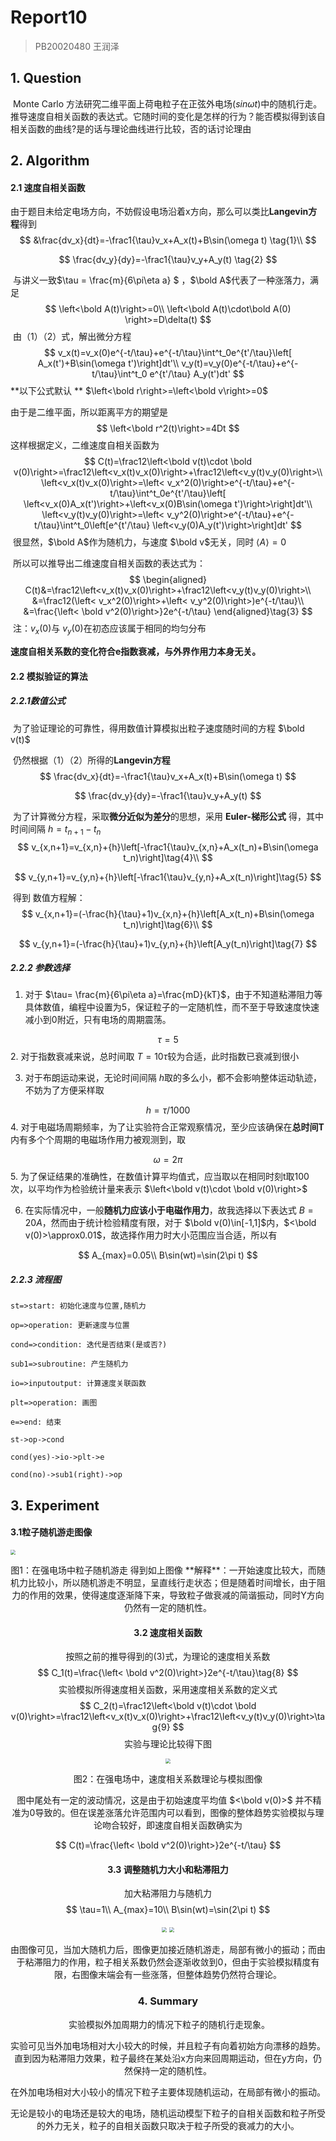 # Report10

> PB20020480 王润泽

## 1. Question

​	Monte Carlo 方法研究二维平面上荷电粒子在正弦外电场$( sin\omega t )$中的随机行走。 推导速度自相关函数的表达式。它随时间的变化是怎样的行为？能否模拟得到该自相关函数的曲线?是的话与理论曲线进行比较，否的话讨论理由

## 2. Algorithm

#### 2.1 速度自相关函数

​	由于题目未给定电场方向，不妨假设电场沿着x方向，那么可以类比**Langevin方程**得到
$$
&\frac{dv_x}{dt}=-\frac1{\tau}v_x+A_x(t)+B\sin(\omega t) \tag{1}\\
$$

$$
\frac{dv_y}{dy}=-\frac1{\tau}v_y+A_y(t) \tag{2}
$$

​	与讲义一致$\tau = \frac{m}{6\pi\eta a} $  ，$\bold A$代表了一种涨落力，满足
$$
\left<\bold A(t)\right>=0\\
\left<\bold A(t)\cdot\bold A(0) \right>=D\delta(t)
$$
​	由（1）（2）式，解出微分方程
$$
v_x(t)=v_x(0)e^{-t/\tau}+e^{-t/\tau}\int^t_0e^{t'/\tau}\left[ A_x(t')+B\sin(\omega t')\right]dt'\\
v_y(t)=v_y(0)e^{-t/\tau}+e^{-t/\tau}\int^t_0 e^{t'/\tau} A_y(t')dt'
$$
**以下公式默认 ** $\left<\bold r\right>=\left<\bold v\right>=0$	

由于是二维平面，所以距离平方的期望是
$$
\left<\bold r^2(t)\right>=4Dt
$$
这样根据定义，二维速度自相关函数为
$$
C(t)=\frac12\left<\bold v(t)\cdot \bold v(0)\right>=\frac12\left<v_x(t)v_x(0)\right>+\frac12\left<v_y(t)v_y(0)\right>\\
\left<v_x(t)v_x(0)\right>=\left< v_x^2(0)\right>e^{-t/\tau}+e^{-t/\tau}\int^t_0e^{t'/\tau}\left[ \left<v_x(0)A_x(t')\right>+\left<v_x(0)B\sin(\omega t')\right>\right]dt'\\
\left<v_y(t)v_y(0)\right>=\left< v_y^2(0)\right>e^{-t/\tau}+e^{-t/\tau}\int^t_0\left[e^{t'/\tau} \left<v_y(0)A_y(t')\right>\right]dt'
$$
​	很显然，$\bold A$作为随机力，与速度 $\bold v$无关，同时 $\left<A\right>=0$

​	所以可以推导出二维速度自相关函数的表达式为：
$$
\begin{aligned}
C(t)&=\frac12\left<v_x(t)v_x(0)\right>+\frac12\left<v_y(t)v_y(0)\right>\\
&=\frac12(\left< v_x^2(0)\right>+\left< v_y^2(0)\right>)e^{-t/\tau}\\
&=\frac{\left< \bold v^2(0)\right>}2e^{-t/\tau}
\end{aligned}\tag{3}
$$
​	注：$v_x(0)$与 $v_y(0)$在初态应该属于相同的均匀分布

​	**速度自相关系数的变化符合e指数衰减，与外界作用力本身无关。**

#### 2.2 模拟验证的算法

##### 2.2.1数值公式

​	为了验证理论的可靠性，得用数值计算模拟出粒子速度随时间的方程 $\bold v(t)$

​	仍然根据（1）（2）所得的**Langevin方程**
$$
\frac{dv_x}{dt}=-\frac1{\tau}v_x+A_x(t)+B\sin(\omega t)
$$

$$
\frac{dv_y}{dy}=-\frac1{\tau}v_y+A_y(t) 
$$

​	为了计算微分方程，采取**微分近似为差分**的思想，采用 **Euler-梯形公式** 得，其中时间间隔 $h=t_{n+1}-t_n$
$$
v_{x,n+1}=v_{x,n}+{h}\left[-\frac1{\tau}v_{x,n}+A_x(t_n)+B\sin(\omega t_n)\right]\tag{4}\\
$$

$$
v_{y,n+1}=v_{y,n}+{h}\left[-\frac1{\tau}v_{y,n}+A_x(t_n)\right]\tag{5}
$$

​	得到 数值方程解：
$$
v_{x,n+1}=(-\frac{h}{\tau}+1)v_{x,n}+{h}\left[A_x(t_n)+B\sin(\omega t_n)\right]\tag{6}\\
$$

$$
v_{y,n+1}=(-\frac{h}{\tau}+1)v_{y,n}+{h}\left[A_y(t_n)\right]\tag{7}
$$

##### 2.2.2 参数选择

1. 对于 $\tau= \frac{m}{6\pi\eta a}=\frac{mD}{kT}$，由于不知道粘滞阻力等具体数值，编程中设置为5，保证粒子的一定随机性，而不至于导致速度快速减小到0附近，只有电场的周期震荡。	

$$
\tau=5
$$
2. 对于指数衰减来说，总时间取 $T=10\tau$较为合适，此时指数已衰减到很小

3. 对于布朗运动来说，无论时间间隔 $h$取的多么小，都不会影响整体运动轨迹，不妨为了方便采样取

$$
h=\tau/1000
$$
4. 对于电磁场周期频率，为了让实验符合正常观察情况，至少应该确保在**总时间T**内有多个个周期的电磁场作用力被观测到，取

$$
\omega = 2\pi
$$
5. 为了保证结果的准确性，在数值计算平均值式，应当取以在相同时刻t取100次，以平均作为检验统计量来表示 $\left<\bold v(t)\cdot \bold v(0)\right>$

6. 在实际情况中，一般**随机力应该小于电磁作用力**，故我选择以下表达式 $B=20A$，然而由于统计检验精度有限，对于 $\bold v(0)\in[-1,1]$内，$<\bold v(0)>\approx0.01$，故选择作用力时大小范围应当合适，所以有

$$
A_{max}=0.05\\
B\sin(wt)=\sin(2\pi t)
$$

##### 2.2.3 流程图

```flow
st=>start: 初始化速度与位置,随机力
 
op=>operation: 更新速度与位置
 
cond=>condition: 迭代是否结束(是或否?)
 
sub1=>subroutine: 产生随机力

io=>inputoutput: 计算速度关联函数

plt=>operation: 画图

e=>end: 结束
 
st->op->cond
 
cond(yes)->io->plt->e
 
cond(no)->sub1(right)->op
```

## 3. Experiment

#### 3.1粒子随机游走图像

<img src="F:\MyDocuments\Physics\Compututation Physics\Homework\hw10\random_walk.png" style="zoom:50%;" />

<center><p>图1：在强电场中粒子随机游走
得到如上图像
**解释**：一开始速度比较大，而随机力比较小，所以随机游走不明显，呈直线行走状态；但是随着时间增长，由于阻力的作用的效果，使得速度逐渐降下来，导致粒子做衰减的简谐振动，同时Y方向仍然有一定的随机性。

#### 3.2 速度相关函数

按照之前的推导得到的(3)式，为理论的速度相关系数
$$
C_1(t)=\frac{\left< \bold v^2(0)\right>}2e^{-t/\tau}\tag{8}
$$
实验模拟所得速度相关函数，采用速度相关系数的定义式
$$
C_2(t)=\frac12\left<\bold v(t)\cdot \bold v(0)\right>=\frac12\left<v_x(t)v_x(0)\right>+\frac12\left<v_y(t)v_y(0)\right>\tag{9}
$$
实验与理论比较得下图

<img src="F:\MyDocuments\Physics\Compututation Physics\Homework\hw10\covariance_v.png" style="zoom: 50%;" />

<center><p>图2：在强电场中，速度相关系数理论与模拟图像

​	图中尾处有一定的波动情况，这是由于初始速度平均值 $<\bold v(0)>$ 并不精准为0导致的。但在误差涨落允许范围内可以看到，图像的整体趋势实验模拟与理论吻合较好，即速度自相关函数确实为

$$
C(t)=\frac{\left< \bold v^2(0)\right>}2e^{-t/\tau}
$$


#### 3.3 调整随机力大小和粘滞阻力

加大粘滞阻力与随机力
$$
\tau=1\\
A_{max}=10\\
B\sin(wt)=\sin(2\pi t)
$$

<img src="F:\MyDocuments\Physics\Compututation Physics\Homework\hw10\random_walk2.png" style="zoom:50%;" />

<img src="F:\MyDocuments\Physics\Compututation Physics\Homework\hw10\covariance_v2.png" style="zoom:50%;" />





​	由图像可见，当加大随机力后，图像更加接近随机游走，局部有微小的振动；而由于粘滞阻力的作用，粒子相关系数仍然会逐渐收敛到0，但由于实验模拟精度有限，右图像末端会有一些涨落，但整体趋势仍然符合理论。



### 4. Summary

​	实验模拟外加周期力的情况下粒子的随机行走现象。

​	实验可见当外加电场相对大小较大的时候，并且粒子有向着初始方向漂移的趋势。直到因为粘滞阻力效果，粒子最终在某处沿x方向来回周期运动，但在y方向，仍然保持一定的随机性。

​	在外加电场相对大小较小的情况下粒子主要体现随机运动，在局部有微小的振动。

​	无论是较小的电场还是较大的电场，随机运动模型下粒子的自相关函数和粒子所受的外力无关，粒子的自相关函数只取决于粒子所受的衰减力的大小。